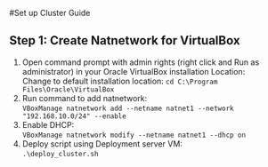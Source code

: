 #Set up Cluster Guide
## Step 1: Create Natnetwork for VirtualBox
1. Open command prompt with admin rights (right click and Run as administrator) in your Oracle VirtualBox installation Location: <br>
  Change to default installation location: ```cd C:\Program Files\Oracle\VirtualBox```
2. Run command to add natnetwork: <br>
  ```VBoxManage natnetwork add --netname natnet1 --network "192.168.10.0/24" --enable```
3. Enable DHCP: <br>
  ```VBoxManage natnetwork modify --netname natnet1 --dhcp on```
4. Deploy script using Deployment server VM: <br>
  ```.\deploy_cluster.sh```
